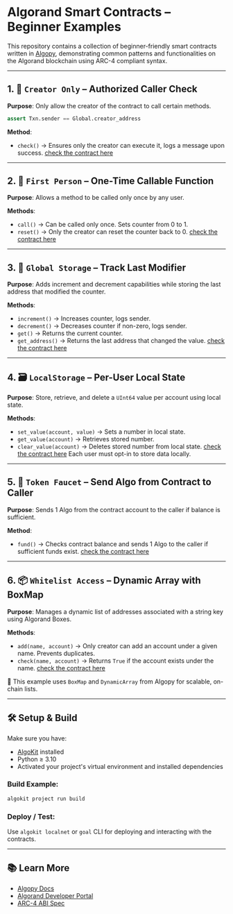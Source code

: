 

# Algorand Smart Contracts – Beginner Examples

This repository contains a collection of beginner-friendly smart contracts written in [Algopy](https://github.com/algorandfoundation/algopy), demonstrating common patterns and functionalities on the Algorand blockchain using ARC-4 compliant syntax.

---

## 1. 🔐 `Creator Only` – Authorized Caller Check

**Purpose**: Only allow the creator of the contract to call certain methods.

```python
assert Txn.sender == Global.creator_address
```

**Method**:

* `check()` → Ensures only the creator can execute it, logs a message upon success.
[check the contract here](./projects/beginner-contract/smart_contracts/creator_only/contract.py)
---

## 2. 🧮 `First Person` – One-Time Callable Function

**Purpose**: Allows a method to be called only once by any user.

**Methods**:

* `call()` → Can be called only once. Sets counter from 0 to 1.
* `reset()` → Only the creator can reset the counter back to 0.
[check the contract here](./projects/beginner-contract/smart_contracts/first_person_only/contract.py)
---

## 3. 🔄 `Global Storage` – Track Last Modifier

**Purpose**: Adds increment and decrement capabilities while storing the last address that modified the counter.

**Methods**:

* `increment()` → Increases counter, logs sender.
* `decrement()` → Decreases counter if non-zero, logs sender.
* `get()` → Returns the current counter.
* `get_address()` → Returns the last address that changed the value.
[check the contract here](./projects/beginner-contract/smart_contracts/global_storage/contract.py)
---

## 4. 🗃️ `LocalStorage` – Per-User Local State

**Purpose**: Store, retrieve, and delete a `UInt64` value per account using local state.

**Methods**:

* `set_value(account, value)` → Sets a number in local state.
* `get_value(account)` → Retrieves stored number.
* `clear_value(account)` → Deletes stored number from local state.
[check the contract here](./projects/beginner-contract/smart_contracts/local_storage/contract.py)
Each user must opt-in to store data locally.

---

## 5. 💸 `Token Faucet` – Send Algo from Contract to Caller

**Purpose**: Sends 1 Algo from the contract account to the caller if balance is sufficient.

**Method**:

* `fund()` → Checks contract balance and sends 1 Algo to the caller if sufficient funds exist.
[check the contract here](./projects/beginner-contract/smart_contracts/token_faucet/contract.py)
---

## 6. 📦 `Whitelist Access` – Dynamic Array with BoxMap

**Purpose**: Manages a dynamic list of addresses associated with a string key using Algorand Boxes.

**Methods**:

* `add(name, account)` → Only creator can add an account under a given name. Prevents duplicates.
* `check(name, account)` → Returns `True` if the account exists under the name.
[check the contract here](./projects/beginner-contract/smart_contracts/whitelist_access/contract.py)

📌 This example uses `BoxMap` and `DynamicArray` from Algopy for scalable, on-chain lists.

---

## 🛠️ Setup & Build

Make sure you have:

* [AlgoKit](https://github.com/algorandfoundation/algokit-cli) installed
* Python ≥ 3.10
* Activated your project's virtual environment and installed dependencies

### Build Example:

```bash
algokit project run build
```

### Deploy / Test:

Use `algokit localnet` or `goal` CLI for deploying and interacting with the contracts.

---

## 📚 Learn More

* [Algopy Docs](https://github.com/algorandfoundation/algopy)
* [Algorand Developer Portal](https://developer.algorand.org)
* [ARC-4 ABI Spec](https://github.com/algorandfoundation/ARCs/blob/main/ARCs/arc-0004.md)
